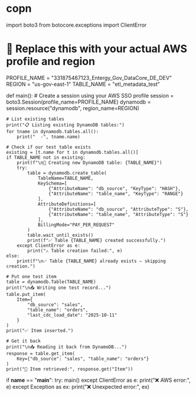 # copn

import boto3
from botocore.exceptions import ClientError

# 🔹 Replace this with your actual AWS profile and region
PROFILE_NAME = "331875467123_Entergy_Gov_DataCore_DE_DEV"
REGION = "us-gov-east-1"
TABLE_NAME = "etl_metadata_test"

def main():
    # Create a session using your AWS SSO profile
    session = boto3.Session(profile_name=PROFILE_NAME)
    dynamodb = session.resource("dynamodb", region_name=REGION)

    # List existing tables
    print("📋 Listing existing DynamoDB tables:")
    for tname in dynamodb.tables.all():
        print("  -", tname.name)

    # Check if our test table exists
    existing = [t.name for t in dynamodb.tables.all()]
    if TABLE_NAME not in existing:
        print(f"\n🧱 Creating new DynamoDB table: {TABLE_NAME}")
        try:
            table = dynamodb.create_table(
                TableName=TABLE_NAME,
                KeySchema=[
                    {"AttributeName": "db_source", "KeyType": "HASH"},
                    {"AttributeName": "table_name", "KeyType": "RANGE"}
                ],
                AttributeDefinitions=[
                    {"AttributeName": "db_source", "AttributeType": "S"},
                    {"AttributeName": "table_name", "AttributeType": "S"}
                ],
                BillingMode="PAY_PER_REQUEST"
            )
            table.wait_until_exists()
            print(f"✅ Table {TABLE_NAME} created successfully.")
        except ClientError as e:
            print("⚠️ Table creation failed:", e)
    else:
        print(f"\n✅ Table {TABLE_NAME} already exists — skipping creation.")

    # Put one test item
    table = dynamodb.Table(TABLE_NAME)
    print("\n📤 Writing one test record...")
    table.put_item(
        Item={
            "db_source": "sales",
            "table_name": "orders",
            "last_cdc_load_date": "2025-10-11"
        }
    )
    print("✅ Item inserted.")

    # Get it back
    print("\n📥 Reading it back from DynamoDB...")
    response = table.get_item(
        Key={"db_source": "sales", "table_name": "orders"}
    )
    print("🔎 Item retrieved:", response.get("Item"))

if __name__ == "__main__":
    try:
        main()
    except ClientError as e:
        print("❌ AWS error:", e)
    except Exception as ex:
        print("❌ Unexpected error:", ex)
